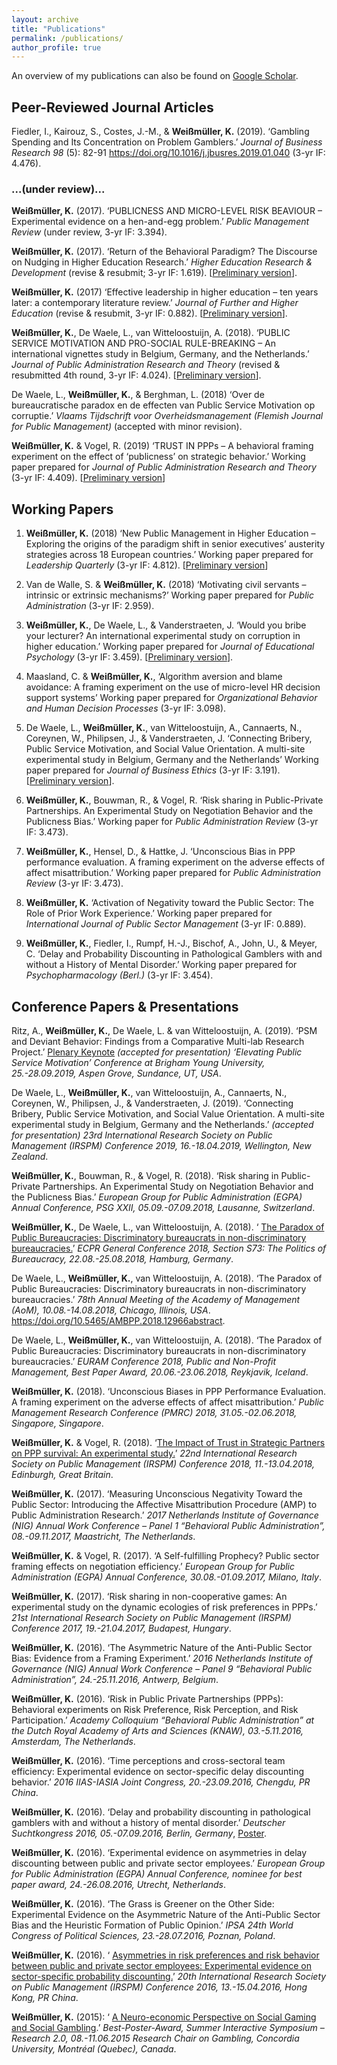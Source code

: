 ```yaml
---
layout: archive
title: "Publications"
permalink: /publications/
author_profile: true
---
```


An overview of my publications can also be found on <a href="https://scholar.google.de/citations?user=APdmf2UAAAAJ&hl=de">Google Scholar</a>.



<h2>Peer-Reviewed Journal Articles</h2>



Fiedler, I., Kairouz, S., Costes, J.-M., & **Weißmüller, K.** (2019). ‘Gambling Spending and Its Concentration on Problem Gamblers.’ *Journal of Business Research 98* (5): 82-91 <a href="https://doi.org/10.1016/j.jbusres.2019.01.040">https://doi.org/10.1016/j.jbusres.2019.01.040</a> (3-yr IF: 4.476).
     


<h3>...(under review)... </h3>


**Weißmüller, K.** (2017). ‘PUBLICNESS AND MICRO-LEVEL RISK BEAVIOUR – Experimental evidence on a hen-and-egg problem.’ *Public Management Review* (under review, 3-yr IF: 3.394).
     
**Weißmüller, K.** (2017). ‘Return of the Behavioral Paradigm? The Discourse on Nudging in Higher Education Research.’ *Higher Education Research & Development* (revise & resubmit; 3-yr IF: 1.619). [<a href="https://ksweissmueller.github.io/files/Weissmueller_Manuscript_Nudging_(unblinded).pdf">Preliminary version</a>].
     
**Weißmüller, K.** (2017) ‘Effective leadership in higher education – ten years later: a contemporary literature review.’ *Journal of Further and Higher Education* (revise & resubmit, 3-yr IF: 0.882). [<a href="https://ksweissmueller.github.io/files/Weissmueller_HE_Leadership_SR.pdf">Preliminary version</a>].

**Weißmüller, K.**, De Waele, L., van Witteloostuijn, A. (2018). ‘PUBLIC SERVICE MOTIVATION AND PRO-SOCIAL RULE-BREAKING – An international vignettes study in Belgium, Germany, and the Netherlands.’ *Journal of Public Administration Research and Theory* (revised & resubmitted 4th round, 3-yr IF: 4.024). [<a href="https://ksweissmueller.github.io/files/Weissmueller_et_al._2019_PSM_Rulebreaking_Manuscript.pdf">Preliminary version</a>].
  
De Waele, L., **Weißmüller, K.**, & Berghman, L. (2018) ‘Over de bureaucratische paradox en de effecten van Public Service Motivation op corruptie.’ *Vlaams Tijdschrift voor Overheidsmanagement (Flemish Journal for Public Management)* (accepted with minor revision).

**Weißmüller, K.** & Vogel, R. (2019) ‘TRUST IN PPPs – A behavioral framing experiment on the effect of ‘publicness’ on strategic behavior.’ Working paper prepared for *Journal of Public Administration Research and Theory* (3-yr IF: 4.409). [<a href="https://ksweissmueller.github.io/files/2019_02_Weissmueller_Vogel_TRUSTCentipede_JPART_full.pdf">Preliminary version</a>]


<h2>Working Papers</h2>

1. **Weißmüller, K.** (2018) ‘New Public Management in Higher Education – Exploring the origins of the paradigm shift in senior executives’ austerity strategies across 18 European countries.’ Working paper prepared for *Leadership Quarterly* (3-yr IF: 4.812). [<a href="https://ksweissmueller.github.io/files/20190217_Wei%C3%9Fm%C3%BCller_2019_Leadership%20in%20HE_COCOPS.pdf">Preliminary version</a>]

3. Van de Walle, S. & **Weißmüller, K.** (2018) ‘Motivating civil servants – intrinsic or extrinsic mechanisms?’ Working paper prepared for *Public Administration* (3-yr IF: 2.959).

4. **Weißmüller, K.**, De Waele, L., & Vanderstraeten, J. ‘Would you bribe your lecturer? An international experimental study on corruption in higher education.’ Working paper prepared for *Journal of Educational Psychology* (3-yr IF: 3.459). [<a href="https://ksweissmueller.github.io/files/Weissmueller_et_al_Would_you_bribe_your_lecturer.pdf">Preliminary version</a>].
  
5. Maasland, C. & **Weißmüller, K.**, ‘Algorithm aversion and blame avoidance: A framing experiment on the use of micro-level HR decision support systems’ Working paper prepared for *Organizational Behavior and Human Decision Processes* (3-yr IF: 3.098).

6. De Waele, L., **Weißmüller, K.**, van Witteloostuijn, A., Cannaerts, N., Coreynen, W., Philipsen, J., & Vanderstraeten, J. ‘Connecting Bribery, Public Service Motivation, and Social Value Orientation. A multi-site experimental study in Belgium, Germany and the Netherlands’ Working paper prepared for *Journal of Business Ethics* (3-yr IF: 3.191). [<a href="https://ksweissmueller.github.io/files/2019_Bribery_PA_Complete_unblinded.pdf">Preliminary version</a>].

7. **Weißmüller, K.**, Bouwman, R., & Vogel, R. ‘Risk sharing in Public-Private Partnerships. An Experimental Study on Negotiation Behavior and the Publicness Bias.’ Working paper for *Public Administration Review* (3-yr IF: 3.473).

8. **Weißmüller, K.**, Hensel, D., & Hattke, J. ‘Unconscious Bias in PPP performance evaluation. A framing experiment on the adverse effects of affect misattribution.’ Working paper prepared for *Public Administration Review* (3-yr IF: 3.473).

9. **Weißmüller, K.** ‘Activation of Negativity toward the Public Sector: The Role of Prior Work Experience.’ Working paper prepared for *International Journal of Public Sector Management* (3-yr IF: 0.889).

10. **Weißmüller, K.**, Fiedler, I., Rumpf, H.-J., Bischof, A., John, U., & Meyer, C. ‘Delay and Probability Discounting in Pathological Gamblers with and without a History of Mental Disorder.’ Working paper prepared for *Psychopharmacology (Berl.)* (3-yr IF: 3.454).



<h2>Conference Papers & Presentations</h2>


Ritz, A., **Weißmüller, K.**, De Waele, L. & van Witteloostuijn, A. (2019). ‘PSM and Deviant Behavior: Findings from a Comparative Multi-lab Research Project.’ <a href="https://marriottschool.byu.edu/event/aspengrove2019/custom3#PSM">Plenary Keynote</a> *(accepted for presentation) ‘Elevating Public Service Motivation’ Conference at Brigham Young University, 25.-28.09.2019, Aspen Grove, Sundance, UT, USA*.

De Waele, L., **Weißmüller, K.**, van Witteloostuijn, A., Cannaerts, N., Coreynen, W., Philipsen, J., & Vanderstraeten, J. (2019). ‘Connecting Bribery, Public Service Motivation, and Social Value Orientation. A multi-site experimental study in Belgium, Germany and the Netherlands.’ *(accepted for presentation) 23rd International Research Society on Public Management (IRSPM) Conference 2019, 16.-18.04.2019, Wellington, New Zealand*.

**Weißmüller, K.**, Bouwman, R., & Vogel, R. (2018). ‘Risk sharing in Public-Private Partnerships. An Experimental Study on Negotiation Behavior and the Publicness Bias.’ *European Group for Public Administration (EGPA) Annual Conference, PSG XXII, 05.09.-07.09.2018, Lausanne, Switzerland*.

**Weißmüller, K.**, De Waele, L., van Witteloostuijn, A.  (2018). ‘ 	<a href="https://ecpr.eu/Filestore/PaperProposal/0926c696-2cd5-47ce-83c1-a6a6efa82cc7.pdf">The Paradox of Public Bureaucracies: Discriminatory bureaucrats in non-discriminatory bureaucracies.</a>’ *ECPR General Conference 2018, Section S73: The Politics of Bureaucracy, 22.08.-25.08.2018, Hamburg, Germany*.

De Waele, L., **Weißmüller, K.**, van Witteloostuijn, A. (2018). ‘The Paradox of Public Bureaucracies: Discriminatory bureaucrats in non-discriminatory bureaucracies.’ *78th Annual Meeting of the Academy of Management (AoM), 10.08.-14.08.2018, Chicago, Illinois, USA*. <a href="https://doi.org/10.5465/AMBPP.2018.12966abstract">https://doi.org/10.5465/AMBPP.2018.12966abstract</a>.

De Waele, L., **Weißmüller, K.**, van Witteloostuijn, A.  (2018). ‘The Paradox of Public Bureaucracies: Discriminatory bureaucrats in non-discriminatory bureaucracies.’ *EURAM Conference 2018, Public and Non-Profit Management, Best Paper Award, 20.06.-23.06.2018, Reykjavik, Iceland*.

**Weißmüller, K.** (2018). ‘Unconscious Biases in PPP Performance Evaluation. A framing experiment on the adverse effects of affect misattribution.’ *Public Management Research Conference (PMRC) 2018, 31.05.-02.06.2018, Singapore, Singapore*. 

**Weißmüller, K.** & Vogel, R. (2018). ‘<a href="https://ksweissmueller.github.io/files/Weissmueller_Vogel_Signalling_Paradox_2018_IRSPM.pdf">The Impact of Trust in Strategic Partners on PPP survival: An experimental study.</a>’ *22nd International Research Society on Public Management (IRSPM) Conference 2018, 11.-13.04.2018, Edinburgh, Great Britain*.

**Weißmüller, K.** (2017). ‘Measuring Unconscious Negativity Toward the Public Sector: Introducing the Affective Misattribution Procedure (AMP) to Public Administration Research.’ *2017 Netherlands Institute of Governance (NIG) Annual Work Conference – Panel 1 “Behavioral Public Administration”, 08.-09.11.2017, Maastricht, The Netherlands*.

**Weißmüller, K.** & Vogel, R. (2017). ‘A Self-fulfilling Prophecy? Public sector framing effects on negotiation efficiency.’ *European Group for Public Administration (EGPA) Annual Conference, 30.08.-01.09.2017, Milano, Italy*.

**Weißmüller, K.** (2017). ‘Risk sharing in non-cooperative games: An experimental study on the dynamic ecologies of risk preferences in PPPs.’ *21st International Research Society on Public Management (IRSPM) Conference 2017, 19.-21.04.2017, Budapest, Hungary*.

**Weißmüller, K.** (2016). ‘The Asymmetric Nature of the Anti-Public Sector Bias: Evidence from a Framing Experiment.’ *2016 Netherlands Institute of Governance (NIG) Annual Work Conference – Panel 9 “Behavioral Public Administration”, 24.-25.11.2016, Antwerp, Belgium*.

**Weißmüller, K.** (2016). ‘Risk in Public Private Partnerships (PPPs): Behavioral experiments on Risk Preference, Risk Perception, and Risk Participation.’ *Academy Colloquium “Behavioral Public Administration” at the Dutch Royal Academy of Arts and Sciences (KNAW), 03.-5.11.2016, Amsterdam, The Netherlands*. 

**Weißmüller, K.** (2016). ‘Time perceptions and cross-sectoral team efficiency: Experimental evidence on sector-specific delay discounting behavior.’ *2016 IIAS-IASIA Joint Congress, 20.-23.09.2016, Chengdu, PR China*. 

**Weißmüller, K.** (2016). ‘Delay and probability discounting in pathological gamblers with and without a history of mental disorder.’ *Deutscher Suchtkongress 2016, 05.-07.09.2016, Berlin, Germany*, [Poster](https://ksweissmueller.github.io/files/2016_DGS_Poster_KW.pdf).

**Weißmüller, K.** (2016). ‘Experimental evidence on asymmetries in delay discounting between public and private sector employees.’ *European Group for Public Administration (EGPA) Annual Conference, nominee for best paper award, 24.-26.08.2016, Utrecht, Netherlands*.

**Weißmüller, K.** (2016). ‘The Grass is Greener on the Other Side: Experimental Evidence on the Asymmetric Nature of the Anti-Public Sector Bias and the Heuristic Formation of Public Opinion.’ *IPSA 24th World Congress of Political Sciences, 23.-28.07.2016, Poznan, Poland*.

**Weißmüller, K.** (2016). ‘ 	<a href="https://ksweissmueller.github.io/files/Weissmueller_2016_IRSPM_Asymmetries_in_risk_preferences_and_risk_behavior.pdf">Asymmetries in risk preferences and risk behavior between public and private sector employees: Experimental evidence on sector-specific probability discounting.</a>’ *20th International Research Society on Public Management (IRSPM) Conference 2016, 13.-15.04.2016, Hong Kong, PR China*.

**Weißmüller, K.** (2015): ‘ 	<a href="https://ksweissmueller.github.io/files/Wei%C3%9Fm%C3%BCller_2015_Neuro_Gambling_Gaming.pdf">A Neuro-economic Perspective on Social Gaming and Social Gambling</a>.’ *Best-Poster-Award, Summer Interactive Symposium – Research 2.0, 08.-11.06.2015 Research Chair on Gambling, Concordia University, Montréal (Quebec), Canada*.
